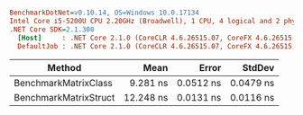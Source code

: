 ``` ini

BenchmarkDotNet=v0.10.14, OS=Windows 10.0.17134
Intel Core i5-5200U CPU 2.20GHz (Broadwell), 1 CPU, 4 logical and 2 physical cores
.NET Core SDK=2.1.300
  [Host]     : .NET Core 2.1.0 (CoreCLR 4.6.26515.07, CoreFX 4.6.26515.06), 64bit RyuJIT
  DefaultJob : .NET Core 2.1.0 (CoreCLR 4.6.26515.07, CoreFX 4.6.26515.06), 64bit RyuJIT


```
|                Method |      Mean |     Error |    StdDev |
|---------------------- |----------:|----------:|----------:|
|  BenchmarkMatrixClass |  9.281 ns | 0.0512 ns | 0.0479 ns |
| BenchmarkMatrixStruct | 12.248 ns | 0.0131 ns | 0.0116 ns |

